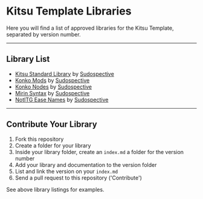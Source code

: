 # Kitsu Template Libraries
Here you will find a list of approved libraries for the Kitsu Template, separated by version number.

---
## Library List
- [Kitsu Standard Library](stdlib/index.md) by [Sudospective](https://github.com/Sudospective/)
- [Konko Mods](konko-mods/index.md) by [Sudospective](https://github.com/Sudospective/)
- [Konko Nodes](konko-node/index.md) by [Sudospective](https://github.com/Sudospective/)
- [Mirin Syntax](mirin-syntax/index.md) by [Sudospective](https://github.com/Sudospective/)
- [NotITG Ease Names](ease-names/index.md) by [Sudospective](https://github.com/Sudospective/)


---
## Contribute Your Library
1. Fork this repository
2. Create a folder for your library
3. Inside your library folder, create an `index.md` a folder for the version number
4. Add your library and documentation to the version folder
5. List and link the version on your `index.md`
6. Send a pull request to this repository ('Contribute')

See above library listings for examples.
